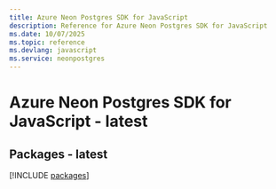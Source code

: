 ```yaml
---
title: Azure Neon Postgres SDK for JavaScript
description: Reference for Azure Neon Postgres SDK for JavaScript
ms.date: 10/07/2025
ms.topic: reference
ms.devlang: javascript
ms.service: neonpostgres
---
```

# Azure Neon Postgres SDK for JavaScript - latest
## Packages - latest
[!INCLUDE [packages](neon-postgres-index.md)]